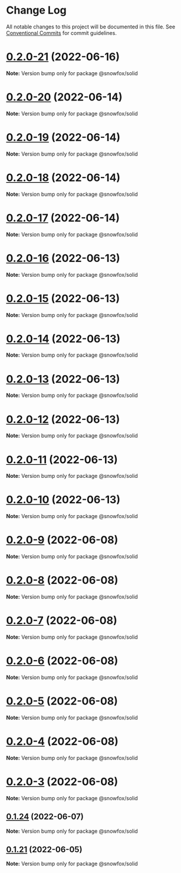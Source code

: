 # Change Log

All notable changes to this project will be documented in this file.
See [Conventional Commits](https://conventionalcommits.org) for commit guidelines.

# [0.2.0-21](https://github.com/CKGrafico/snowfox/compare/v0.2.0-20...v0.2.0-21) (2022-06-16)

**Note:** Version bump only for package @snowfox/solid

# [0.2.0-20](https://github.com/CKGrafico/snowfox/compare/v0.2.0-19...v0.2.0-20) (2022-06-14)

**Note:** Version bump only for package @snowfox/solid

# [0.2.0-19](https://github.com/CKGrafico/snowfox/compare/v0.2.0-18...v0.2.0-19) (2022-06-14)

**Note:** Version bump only for package @snowfox/solid

# [0.2.0-18](https://github.com/CKGrafico/snowfox/compare/v0.2.0-17...v0.2.0-18) (2022-06-14)

**Note:** Version bump only for package @snowfox/solid

# [0.2.0-17](https://github.com/CKGrafico/snowfox/compare/v0.2.0-16...v0.2.0-17) (2022-06-14)

**Note:** Version bump only for package @snowfox/solid

# [0.2.0-16](https://github.com/CKGrafico/snowfox/compare/v0.2.0-15...v0.2.0-16) (2022-06-13)

**Note:** Version bump only for package @snowfox/solid

# [0.2.0-15](https://github.com/CKGrafico/snowfox/compare/v0.2.0-14...v0.2.0-15) (2022-06-13)

**Note:** Version bump only for package @snowfox/solid

# [0.2.0-14](https://github.com/CKGrafico/snowfox/compare/v0.2.0-13...v0.2.0-14) (2022-06-13)

**Note:** Version bump only for package @snowfox/solid

# [0.2.0-13](https://github.com/CKGrafico/snowfox/compare/v0.2.0-12...v0.2.0-13) (2022-06-13)

**Note:** Version bump only for package @snowfox/solid

# [0.2.0-12](https://github.com/CKGrafico/snowfox/compare/v0.2.0-11...v0.2.0-12) (2022-06-13)

**Note:** Version bump only for package @snowfox/solid

# [0.2.0-11](https://github.com/CKGrafico/snowfox/compare/v0.2.0-10...v0.2.0-11) (2022-06-13)

**Note:** Version bump only for package @snowfox/solid

# [0.2.0-10](https://github.com/CKGrafico/snowfox/compare/v0.2.0-9...v0.2.0-10) (2022-06-13)

**Note:** Version bump only for package @snowfox/solid

# [0.2.0-9](https://github.com/CKGrafico/snowfox/compare/v0.2.0-8...v0.2.0-9) (2022-06-08)

**Note:** Version bump only for package @snowfox/solid

# [0.2.0-8](https://github.com/CKGrafico/snowfox/compare/v0.2.0-7...v0.2.0-8) (2022-06-08)

**Note:** Version bump only for package @snowfox/solid

# [0.2.0-7](https://github.com/CKGrafico/snowfox/compare/v0.2.0-6...v0.2.0-7) (2022-06-08)

**Note:** Version bump only for package @snowfox/solid

# [0.2.0-6](https://github.com/CKGrafico/snowfox/compare/v0.2.0-5...v0.2.0-6) (2022-06-08)

**Note:** Version bump only for package @snowfox/solid

# [0.2.0-5](https://github.com/CKGrafico/snowfox/compare/v0.2.0-4...v0.2.0-5) (2022-06-08)

**Note:** Version bump only for package @snowfox/solid

# [0.2.0-4](https://github.com/CKGrafico/snowfox/compare/v0.2.0-3...v0.2.0-4) (2022-06-08)

**Note:** Version bump only for package @snowfox/solid

# [0.2.0-3](https://github.com/CKGrafico/snowfox/compare/v0.2.0-2...v0.2.0-3) (2022-06-08)

**Note:** Version bump only for package @snowfox/solid

## [0.1.24](https://github.com/CKGrafico/snowfox/compare/v0.1.23...v0.1.24) (2022-06-07)

**Note:** Version bump only for package @snowfox/solid

## [0.1.21](https://github.com/CKGrafico/snowfox/compare/v0.1.20...v0.1.21) (2022-06-05)

**Note:** Version bump only for package @snowfox/solid
